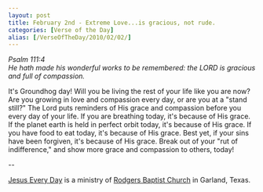 ```yaml
---
layout: post
title: February 2nd - Extreme Love...is gracious, not rude.
categories: [Verse of the Day]
alias: [/VerseOfTheDay/2010/02/02/]
---
```


_Psalm 111:4  
He hath made his wonderful works to be remembered: the LORD is
gracious and full of compassion._

It's Groundhog day! Will you be living the rest of your life like
you are now? Are you growing in love and compassion every day, or are
you at a "stand still?" The Lord puts reminders of His grace and
compassion before you every day of your life. If you are breathing
today, it's because of His grace. If the planet earth is held in
perfect orbit today, it's because of His grace. If you have food to
eat today, it's because of His grace. Best yet, if your sins have
been forgiven, it's because of His grace. Break out of your "rut of
indifference," and show more grace and compassion to others, today!

 --

<a href=http://jesuseveryday.net>Jesus Every Day</a> is a ministry of <a href=http://rodgersbaptist.net>Rodgers Baptist Church</a> in Garland, Texas.
